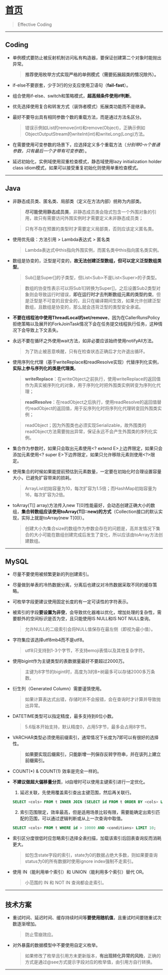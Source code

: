 # [首页](/blog/)

> Effective Coding

***

## Coding

- 单例模式要防止被反射机制访问私有构造器，要保证创建第二个对象时能抛出异常。
  > **推荐使用枚举方式实现严格的单例模式（需要拓展超类的情况除外）。**

- if-else不要嵌套，少于3行的分支应使用卫语句（**fail-fast**）。

- 组合使用if-else、switch和策略模式，**超高频条件使用if判断**。

- 优先选择使用复合和转发方式（装饰者模式）拓展类功能而不是继承。

- 最好不要导出具有相同参数个数的重载方法，而是通过方法名区分。
  > 错误示例如List的remove(int)和remove(Object)，正确示例如ObjectOutputStream的writeInt(int)和writeLong(Long)方法。

- 在需要使用可变参数的场景下，应选择定义多个重载方法（*分别带0-n个普通参数，只有最后一个才带有可变参数*）。

- 延迟初始化，实例域使用双重检查模式，静态域使用lazy initialization holder class idiom模式，如果可以接受重复初始化则使用单重检查模式。

***

## Java

- 非静态成员类、匿名类、局部类（定义在方法内部）统称为内部类。

  > **尽可能使用静态成员类**，非静态成员类会隐式包含一个外围对象的引用，故只有需要访问外围实例时才需要定义未非静态成员类；

  > 只有不存在预置的类型时才需要定义局部类，否则应该定义匿名类。

- 使用优先级：方法引用 > Lambda表达式 > 匿名类
  > Lambda表达式中this指向外围实例，而匿名类中this指向匿名类实例。

- 数组是协变的，泛型是可变的，**故无法创建泛型数组，但可以定义泛型数组类型**。
  > Sub[]是Super[]的子类型，但List\<Sub\>不是List\<Super\>的子类型。

  > 数组的协变性表示可以将Sub1[]转换为Super[]，之后设置Sub2类型对象则会导致运行时错误，**即在运行时才去判断数组元素的类型约束**。但是泛型是不可变的且安全的，且只在编译期间生效，如果允许创建泛型数组，且数组是协变的，那么就会违背泛型的类型安全承诺。

- **不要在线程池中使用ThreadLocal的set/remove**，因为在CallerRunsPolicy拒绝策略以及展开的ForkJoinTask情况下会在任务提交线程执行任务，这种情况下会导致上下文丢失。

- 永远不要在循环之外使用wait方法，如非必要应该始终使用notifyAll方法。
  > 为了防止被恶意唤醒，只有在检查状态正确后才允许退出循环。

- 使用序列化代理（基于writeReplace和readResolve实现）代替序列化实例，**实际上参与序列化的类是代理类**。
  > **writeReplace**：在writeObject之前执行，使用writeReplace的返回值作为真实被序列化的对象，用于序列化时把外围类实例转变为序列化代理；

  > **readResolve**：在readObject之后执行，使用readResolve的返回值替代readObject的返回值，用于反序列化时将序列化代理转变回外围类实例；

  > readObject；因为外围类也必须实现Serializable，故外围类的readObject方法需要抛出异常，保证永远不会产生外围类的序列化实例。
  
- 集合作为参数时，如果只会取出元素使用\<? extend E\>上边界限定，如果只会添加元素使用\<? super E\>下边界限定，如果只允许移除元素则使用\<?\>限定。

- 使用集合的时候如果能提前预估到元素数量，一定要在初始化时合理设置容量大小，已避免扩容带来的损耗。
  > ArrayList初始容量为10，每次扩容为1.5倍；而HashMap初始容量为16，每次扩容为2倍。

- toArray(T[] array)方法传入new T\[0]性能最好，会动态创建正确大小的数组，**集合转数组应该使用toArray(T[]::new)的方式**（Collection接口的默认实现，实际上就是toArray(new T\[0])）。
  > 创建大小为集合size的数组作为参数会存在的问题是，高并发情况下集合的大小可能在数组创建完成后发生了变化，所以应该由toArray方法创建数组。

***

## MySQL

- 尽量不要使用被频繁更新的列创建索引。

- 尽量做到单表的冷热数据分离，分离后也建议对冷热数据采取不同的缓存策略。

- 可枚举字段更建议使用固定长度的有一定可读性的字符表示。

- 被索引的字段**要设置为非空**，会导致优化器难以优化，增加处理的复杂性，需要额外的空间标识是否为空，且只能使用IS NULL和IS NOT NULL查询。
  > 允许NULL的二级索引会将NULL值保存在最左侧（即视为最小值）。

- 字符集应该选择utf8mb4而不是utf8。
  > utf8只支持到1-3个字节，不支持emoji表情以及其他复杂字符。

- 使用bigint作为主键类型的表数据量最好不要超过2000万。
  > 主键为8字节的bigint时，高度为3的B+树最多可以存储2000多万条数。

- 衍生列（Generated Column）需要谨慎使用。
  > 如果计算表达式出错，存储时并不会报错，会在查询时才计算并导致抛出异常。

- DATETIME类型可以指定精度，最多支持到6位小数。
  > 5.6版本开始支持，默认精度0，占用5字节，最多会占用8字节。

- VARCHAR类型必须使用前缀索引，通常情况下长度为7即可以有很好的选择性。
  > **如果要实现后缀索引，只能新增一列保存反转字符串，并在该列上建立前缀索引。**

- COUNT(*) & COUNT(1) 效率是完全一样的。

- **不建议做超大偏移量分页**，id自增时可以使用主键索引进行一定优化。
  1. 延迟关联，先使用覆盖索引查出主键范围，然后再关联行。
  ``` sql
  SELECT <cols> FROM t INNER JOIN (SELECT id FROM t ORDER BY <cols> LIMIT 10000, 10) USING (id);
  ```
  2. 索引范围限定，效率最高，但是适用场景比较有限，需要能确定出索引匹配的范围，可以通过逻辑判断或从上一次查询中取值。
  ``` sql
  SELECT <cols> FROM t WHERE id > 10000 AND <conditions> LIMIT 10;
  ```

- 索引区分度很低时应忽略索引选择全表扫描，加载该索引后回表查询反而消耗更大。
  > 如包含state字段的索引，state为0的数据占绝大多数，则如果要查询status为0的所有数据时使用ignore index强制不走索引。

- 使用 IN（能利用单个索引）和 UNION（能利用多个索引）替代 OR。
  > 小范围的 IN 和 NOT IN 查询都会走索引。

***

## 技术方案

- 重试时间、延迟时间、缓存持续时间等**要使用随机值**，且重试时间要随重试次数逐渐增加。 
  > 防止雪崩效应。

- 对外暴露的数据模型中不要使用自定义枚举。
  > 如果修改了枚举且引用方未更新版本，**有出现转化异常的风险**，正确的方式是通过@see方式提示字段对应的枚举值，由引用方自行转换。

***


